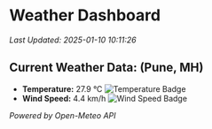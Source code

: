 
# Weather Dashboard

_Last Updated: 2025-01-10 10:11:26_

## Current Weather Data: (Pune, MH)
- **Temperature:** 27.9 °C ![Temperature Badge](https://img.shields.io/badge/Temperature-Medium%20Temp-green)
- **Wind Speed:** 4.4 km/h ![Wind Speed Badge](https://img.shields.io/badge/Wind%20Speed-Low%20Wind-blue)

*Powered by Open-Meteo API*
